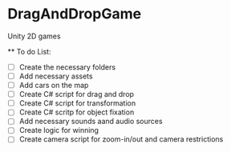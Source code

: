 # DragAndDropGame
Unity 2D games

** To do List:
- [ ] Create the necessary folders
- [ ] Add necessary assets
- [ ] Add cars on the map
- [ ] Create C# script for drag and drop
- [ ] Create C# script for transformation
- [ ] Create C# scritp for object fixation
- [ ] Add necessary sounds aand audio sources
- [ ] Create logic for winning
- [ ] Create camera script for zoom-in/out and camera restrictions
